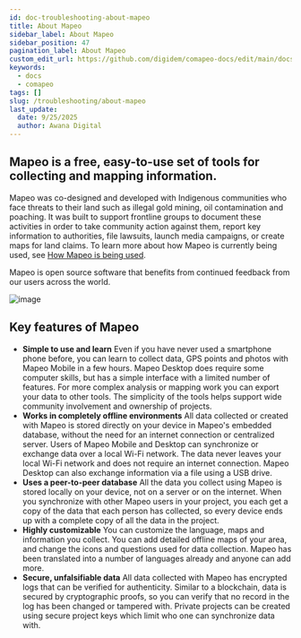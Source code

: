 ```yaml
---
id: doc-troubleshooting-about-mapeo
title: About Mapeo
sidebar_label: About Mapeo
sidebar_position: 47
pagination_label: About Mapeo
custom_edit_url: https://github.com/digidem/comapeo-docs/edit/main/docs/troubleshooting/about-mapeo.md
keywords:
  - docs
  - comapeo
tags: []
slug: /troubleshooting/about-mapeo
last_update:
  date: 9/25/2025
  author: Awana Digital
---
```

## Mapeo is a free, easy-to-use set of tools for collecting and mapping information.


Mapeo was co-designed and developed with Indigenous communities who face threats to their land such as illegal gold mining, oil contamination and poaching. It was built to support frontline groups to document these activities in order to take community action against them, report key information to authorities, file lawsuits, launch media campaigns, or create maps for land claims. To learn more about how Mapeo is currently being used, see [How Mapeo is being used](https://docs.mapeo.app/overview/about-mapeo/how-mapeo-is-being-used).


Mapeo is open source software that benefits from continued feedback from our users across the world.


![image](/images/aboutmapeo_0.jpg)


## Key features of Mapeo

- **Simple to use and learn**
Even if you have never used a smartphone phone before, you can learn to collect data, GPS points and photos with Mapeo Mobile in a few hours. Mapeo Desktop does require some computer skills, but has a simple interface with a limited number of features. For more complex analysis or mapping work you can export your data to other tools. The simplicity of the tools helps support wide community involvement and ownership of projects.
- **Works in completely offline environments**
All data collected or created with Mapeo is stored directly on your device in Mapeo's embedded database, without the need for an internet connection or centralized server. Users of Mapeo Mobile and Desktop can synchronize or exchange data over a local Wi-Fi network. The data never leaves your local Wi-Fi network and does not require an internet connection. Mapeo Desktop can also exchange information via a file using a USB drive.
- **Uses a peer-to-peer database**
All the data you collect using Mapeo is stored locally on your device, not on a server or on the internet. When you synchronize with other Mapeo users in your project, you each get a copy of the data that each person has collected, so every device ends up with a complete copy of all the data in the project.
- **Highly customizable**
You can customize the language, maps and information you collect. You can add detailed offline maps of your area, and change the icons and questions used for data collection. Mapeo has been translated into a number of languages already and anyone can add more.
- **Secure, unfalsifiable data**
All data collected with Mapeo has encrypted logs that can be verified for authenticity. Similar to a blockchain, data is secured by cryptographic proofs, so you can verify that no record in the log has been changed or tampered with. Private projects can be created using secure project keys which limit who one can synchronize data with.
